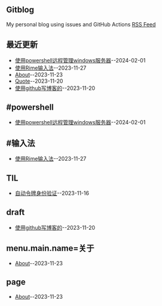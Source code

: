 ## Gitblog
My personal blog using issues and GitHub Actions
[RSS Feed](https://raw.githubusercontent.com/shyn/shyn.github.io/master/feed.xml)

## 最近更新
- [使用powershell远程管理windows服务器](https://github.com/shyn/shyn.github.io/issues/13)--2024-02-01
- [使用Rime输入法](https://github.com/shyn/shyn.github.io/issues/12)--2023-11-27
- [About](https://github.com/shyn/shyn.github.io/issues/11)--2023-11-23
- [Quote](https://github.com/shyn/shyn.github.io/issues/7)--2023-11-20
- [使用github写博客的](https://github.com/shyn/shyn.github.io/issues/6)--2023-11-20
## #powershell
- [使用powershell远程管理windows服务器](https://github.com/shyn/shyn.github.io/issues/13)--2024-02-01
## #输入法
- [使用Rime输入法](https://github.com/shyn/shyn.github.io/issues/12)--2023-11-27
## TIL
- [自动令牌身份验证](https://github.com/shyn/shyn.github.io/issues/3)--2023-11-16
## draft
- [使用github写博客的](https://github.com/shyn/shyn.github.io/issues/6)--2023-11-20
## menu.main.name=关于
- [About](https://github.com/shyn/shyn.github.io/issues/11)--2023-11-23
## page
- [About](https://github.com/shyn/shyn.github.io/issues/11)--2023-11-23
